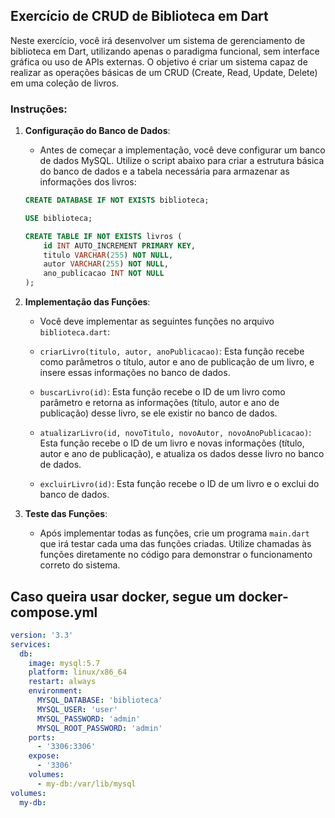 ## Exercício de CRUD de Biblioteca em Dart

Neste exercício, você irá desenvolver um sistema de gerenciamento de biblioteca em Dart, utilizando apenas o paradigma funcional, sem interface gráfica ou uso de APIs externas. O objetivo é criar um sistema capaz de realizar as operações básicas de um CRUD (Create, Read, Update, Delete) em uma coleção de livros.

### Instruções:

1. **Configuração do Banco de Dados**:
   - Antes de começar a implementação, você deve configurar um banco de dados MySQL. Utilize o script abaixo para criar a estrutura básica do banco de dados e a tabela necessária para armazenar as informações dos livros:

    ```sql
    CREATE DATABASE IF NOT EXISTS biblioteca;

    USE biblioteca;

    CREATE TABLE IF NOT EXISTS livros (
        id INT AUTO_INCREMENT PRIMARY KEY,
        titulo VARCHAR(255) NOT NULL,
        autor VARCHAR(255) NOT NULL,
        ano_publicacao INT NOT NULL
    );
    ```

2. **Implementação das Funções**:
   - Você deve implementar as seguintes funções no arquivo `biblioteca.dart`:

   - `criarLivro(titulo, autor, anoPublicacao)`: Esta função recebe como parâmetros o título, autor e ano de publicação de um livro, e insere essas informações no banco de dados.

   - `buscarLivro(id)`: Esta função recebe o ID de um livro como parâmetro e retorna as informações (título, autor e ano de publicação) desse livro, se ele existir no banco de dados.

   - `atualizarLivro(id, novoTitulo, novoAutor, novoAnoPublicacao)`: Esta função recebe o ID de um livro e novas informações (título, autor e ano de publicação), e atualiza os dados desse livro no banco de dados.

   - `excluirLivro(id)`: Esta função recebe o ID de um livro e o exclui do banco de dados.

3. **Teste das Funções**:
   - Após implementar todas as funções, crie um programa `main.dart` que irá testar cada uma das funções criadas. Utilize chamadas às funções diretamente no código para demonstrar o funcionamento correto do sistema.


## Caso queira usar docker, segue um docker-compose.yml

```yaml
version: '3.3'
services:
  db:
    image: mysql:5.7
    platform: linux/x86_64
    restart: always
    environment:
      MYSQL_DATABASE: 'biblioteca'
      MYSQL_USER: 'user'
      MYSQL_PASSWORD: 'admin'
      MYSQL_ROOT_PASSWORD: 'admin'
    ports:
      - '3306:3306'
    expose:
      - '3306'
    volumes:
      - my-db:/var/lib/mysql
volumes:
  my-db:
```
